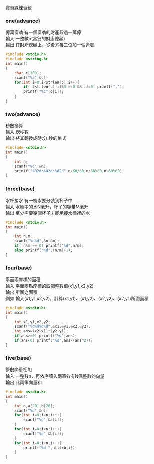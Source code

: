 實習課練習題
### one(advance)
億萬富翁 有一個富翁的財產超過一萬億  
輸入 一整數n(富翁的財產總額)  
輸出 在財產總額上，從後方每三位加一個逗號
```C
#include <stdio.h>
#include <string.h>
int main()
{
	char c[100];
	scanf("%s",&c);
	for(int i=0;i<strlen(c);i++){
		if( (strlen(c)-i)%3 ==0 && i!=0) printf(",");
		printf("%c",c[i]);
	}
}
```
### two(advance)
秒數換算  
輸入 總秒數  
輸出 將其轉換成時:分:秒的格式
```C
#include <stdio.h>
int main()
{
	int n;
	scanf("%d",&n);
	printf("%02d:%02d:%02d",n/60/60,n/60%60,n%60%60);
}
```
### three(base)
水杯接水 有一桶水要分裝到杯子中  
輸入 水桶中的水N毫升，杯子的容量M毫升  
輸出 至少需要幾個杯子才能承接水桶裡的水
```C
#include <stdio.h>
int main()
{
	int n,m;
	scanf("%d%d",&n,&m);
	if( n%m == 0) printf("%d",n/m);
	else printf("%d",(n/m)+1);
}
```
### four(base)
平面兩座標的面積  
輸入 平面兩點座標的四個整數值(x1,y1,x2,y2)  
輸出 所圍之面積  
例如 輸入(x1,y1,x2,y2)，計算(x1,y1)、(x1,y2)、(x2,y2)、(x2,y1)所圍面積
```C
#include <stdio.h>
int main()
{
	int x1,y1,x2,y2;
	scanf("%d%d%d%d",&x1,&y1,&x2,&y2);
	int ans=(x2-x1)*(y2-y1);
	if(ans>=0) printf("%d",ans);
	if(ans<0) printf("%d",ans-(ans*2));
}
```
### five(base)
整數向量相加  
輸入 一整數n，再依序讀入兩筆各有N個整數的向量  
輸出 此兩筆向量和
```C
#include <stdio.h>
int main()
{
	int n,a[20],b[20];
	scanf("%d",&n);
	for(int i=0;i<n;i++){
		scanf("%d",&a[i]);
	}
	for(int i=0;i<n;i++){
		scanf("%d",&b[i]);
	}
	for(int i=0;i<n;i++){
		printf("%d ",a[i]+b[i]);
	}
}
```
